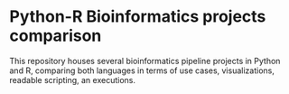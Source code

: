 # Python-R Bioinformatics projects comparison
This repository houses several bioinformatics pipeline projects in Python and R, comparing both languages in terms of use cases, visualizations, readable scripting, an executions.
